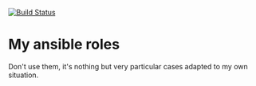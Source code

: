 [![Build Status](https://travis-ci.com/nierdz/ansible.svg?branch=master)](https://travis-ci.com/nierdz/ansible)
# My ansible roles
Don't use them, it's nothing but very particular cases adapted to my own situation.
